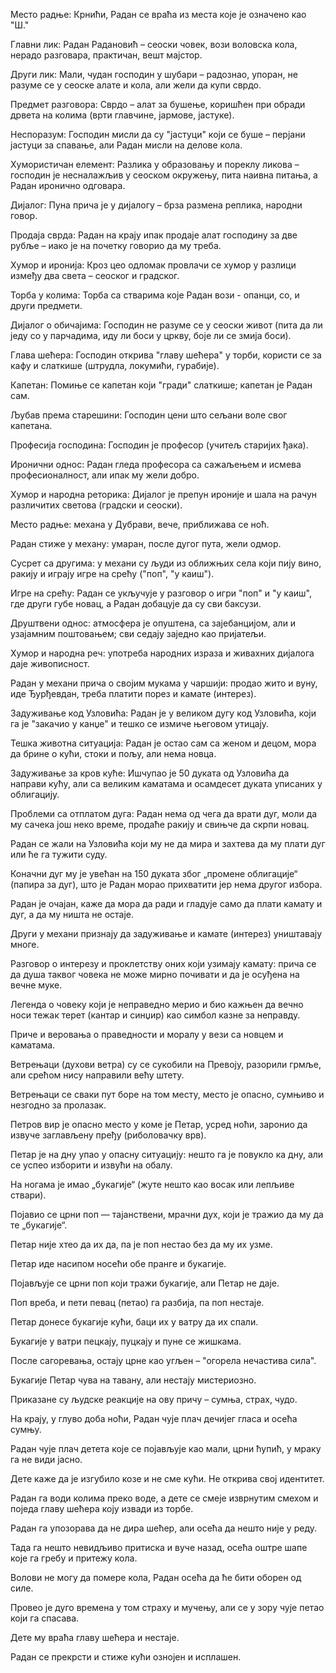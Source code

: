 Место радње: Крнићи, Радан се враћа из места које је означено као "Ш."

Главни лик: Радан Радановић – сеоски човек, вози воловска кола, нерадо разговара, практичан, вешт мајстор.

Други лик: Мали, чудан господин у шубари – радознао, упоран, не разуме се у сеоске алате и кола, али жели да купи сврдо.

Предмет разговора: Сврдо – алат за бушење, коришћен при обради дрвета на колима (врти главчине, јармове, јастуке).

Неспоразум: Господин мисли да су "јастуци" који се буше – перјани јастуци за спавање, али Радан мисли на делове кола.

Хумористичан елемент: Разлика у образовању и пореклу ликова – господин је несналажљив у сеоском окружењу, пита наивна питања, а Радан иронично одговара.

Дијалог: Пуна прича је у дијалогу – брза размена реплика, народни говор.

Продаја сврда: Радан на крају ипак продаје алат господину за две рубље – иако је на почетку говорио да му треба.

Хумор и иронија: Кроз цео одломак провлачи се хумор у разлици између два света – сеоског и градског.

Торба у колима: Торба са стварима које Радан вози - опанци, со, и други предмети.

Дијалог о обичајима: Господин не разуме се у сеоски живот (пита да ли једу со у парчадима, иду ли боси у цркву, боје ли се змија боси).

Главa шећера: Господин открива "главу шећера" у торби, користи се за кафу и слаткише (штрудла, локумићи, гурабије).

Капетан: Помиње се капетан који "гради" слаткише; капетан је Радан сам.

Љубав према старешини: Господин цени што сељани воле свог капетана.

Професија господина: Господин је професор (учитељ старијих ђака).

Иронични однос: Радан гледа професора са сажаљењем и исмева професионалност, али ипак му жели добро.

Хумор и народна реторика: Дијалог је препун ироније и шала на рачун различитих светова (градски и сеоски).

Место радње: механа у Дубрави, вече, приближава се ноћ.

Радан стиже у механу: умаран, после дугог пута, жели одмор.

Сусрет са другима: у механи су људи из оближњих села који пију вино, ракију и играју игре на срећу ("поп", "у каиш").

Игре на срећу: Радан се укључује у разговор о игри "поп" и "у каиш", где други губе новац, а Радан добацује да су сви баксузи.

Друштвени однос: атмосфера је опуштена, са зајебанцијом, али и узајамним поштовањем; сви седају заједно као пријатељи.

Хумор и народна реч: употреба народних израза и живахних дијалога даје живописност.

Радан у механи прича о својим мукама у чаршији: продао жито и вуну, иде Ђурђевдан, треба платити порез и камате (интерез).

Задуживање код Узловића: Радан је у великом дугу код Узловића, који га је "закачио у канџе" и тешко се измиче његовом утицају.

Тешка животна ситуација: Радан је остао сам са женом и децом, мора да брине о кући, стоки и пољу, али нема новца.

Задуживање за кров куће: Ишчупао је 50 дуката од Узловића да направи кућу, али са великим каматама и осамдесет дуката уписаних у облигацију.

Проблеми са отплатом дуга: Радан нема од чега да врати дуг, моли да му сачека још неко време, продаће ракију и свињче да скрпи новац.

Радан се жали на Узловића који му не да мира и захтева да му плати дуг или ће га тужити суду.

Коначни дуг му је увећан на 150 дуката због „промене облигације“ (папира за дуг), што је Радан морао прихватити јер нема другог избора.

Радан је очајан, каже да мора да ради и гладује само да плати камату и дуг, а да му ништа не остаје.

Други у механи признају да задуживање и камате (интерез) уништавају многе.

Разговор о интерезу и проклетству оних који узимају камату: прича се да душа таквог човека не може мирно почивати и да је осуђена на вечне муке.

Легенда о човеку који је неправедно мерио и био кажњен да вечно носи тежак терет (кантар и синџир) као симбол казне за неправду.

Приче и веровања о праведности и моралу у вези са новцем и каматама.

Ветрењаци (духови ветра) су се сукобили на Превоју, разорили грмље, али срећом нису направили већу штету.

Ветрењаци се сваки пут боре на том месту, место је опасно, сумњиво и незгодно за пролазак.

Петров вир је опасно место у коме је Петар, усред ноћи, заронио да извуче заглављену пређу (риболовачку врв).

Петар је на дну упао у опасну ситуацију: нешто га је повукло ка дну, али се успео изборити и извући на обалу.

На ногама је имао „букагије“ (жуте нешто као восак или лепљиве ствари).

Појавио се црни поп — тајанствени, мрачни дух, који је тражио да му да те „букагије“.

Петар није хтео да их да, па је поп нестао без да му их узме.

Петар иде насипом носећи обе пранге и букагије.

Пojављује се црни поп који тражи букагије, али Петар не даје.

Поп вреба, и пети певац (петао) га разбија, па поп нестаје.

Петар донесе букагије кући, баци их у ватру да их спали.

Букагије у ватри пецкају, пуцкају и пуне се жишкама.

После сагоревања, остају црне као угљен – "огорела нечастива сила".

Букагије Петар чува на тавану, али нестају мистериозно.

Приказане су људске реакције на ову причу – сумња, страх, чудо.

На крају, у глуво доба ноћи, Радан чује плач дечијег гласа и осећа сумњу.

Радан чује плач детета које се појављује као мали, црни ћупић, у мраку га не види јасно.

Дете каже да је изгубило козе и не сме кући. Не открива свој идентитет.

Радан га води колима преко воде, а дете се смеје изврнутим смехом и поједа главу шећера коју извади из торбе.

Радан га упозорава да не дира шећер, али осећа да нешто није у реду.

Тада га нешто невидљиво притиска и вуче назад, осећа оштре шапе које га гребу и притежу кола.

Волoви не могу да помере кола, Радан осећа да ће бити оборен од силе.

Провео је дуго времена у том страху и мучењу, али се у зору чује петао који га спасава.

Дете му враћа главу шећера и нестаје.

Радан се прекрсти и стиже кући ознојен и исплашен.

